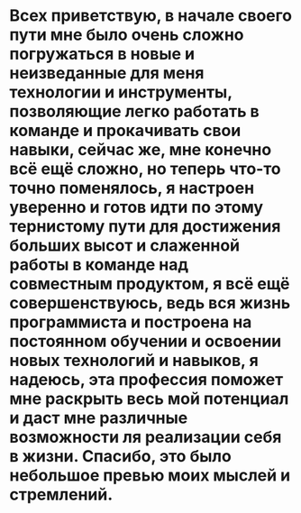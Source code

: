 # Всех приветствую, в начале своего пути мне было очень сложно погружаться в новые и неизведанные для меня технологии и инструменты, позволяющие легко работать в команде и прокачивать свои навыки, сейчас же, мне конечно всё ещё сложно, но теперь что-то точно поменялось, я настроен уверенно и готов идти по этому тернистому пути для достижения больших высот и слаженной работы в команде над совместным продуктом, я всё ещё совершенствуюсь, ведь вся жизнь программиста и построена на постоянном обучении и освоении новых технологий и навыков, я надеюсь, эта профессия поможет мне раскрыть весь мой потенциал и даст мне различные возможности ля реализации себя в жизни. Спасибо, это было небольшое превью моих мыслей и стремлений.
